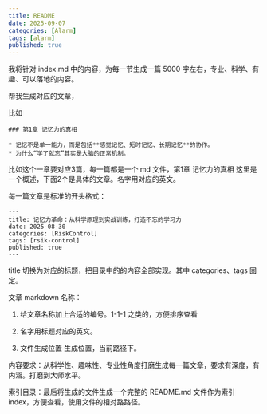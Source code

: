 ```yaml
---
title: README
date: 2025-09-07
categories: [Alarm]
tags: [alarm]
published: true
---
```


我将针对 index.md 中的内容，为每一节生成一篇 5000 字左右，专业、科学、有趣、可以落地的内容。

帮我生成对应的文章，

比如

```
### 第1章 记忆力的真相

* 记忆不是单一能力，而是包括**感觉记忆、短时记忆、长期记忆**的协作。
* 为什么“学了就忘”其实是大脑的正常机制。
```

比如这个一章要对应3篇，每一篇都是一个 md 文件，第1章 记忆力的真相 这里是一个概述，下面2个是具体的文章。名字用对应的英文。


每一篇文章是标准的开头格式：

```
---
title: 记忆力革命：从科学原理到实战训练，打造不忘的学习力
date: 2025-08-30
categories: [RiskControl]
tags: [rsik-control]
published: true
---
```

title 切换为对应的标题，把目录中的的内容全部实现。其中 categories、tags 固定。

文章 markdown 名称：

1) 给文章名称加上合适的编号。1-1-1 之类的，方便排序查看

2) 名字用标题对应的英文。

3) 文件生成位置 生成位置，当前路径下。

内容要求：从科学性、趣味性、专业性角度打磨生成每一篇文章，要求有深度，有内涵。打磨到大师水平。

索引目录：最后将生成的文件生成一个完整的 README.md 文件作为索引 index，方便查看，使用文件的相对路路径。



